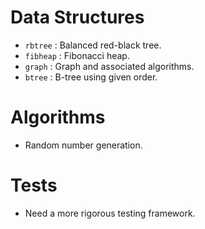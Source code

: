 # Data Structures

- `rbtree` : Balanced red-black tree.
- `fibheap` : Fibonacci heap.
- `graph` : Graph and associated algorithms.
- `btree` : B-tree using given order.

# Algorithms

- Random number generation.

# Tests

- Need a more rigorous testing framework.
